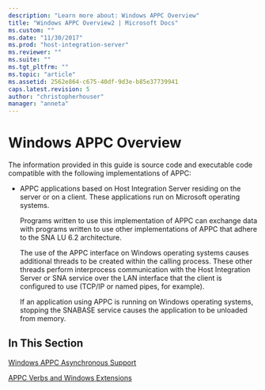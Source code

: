 ```yaml
---
description: "Learn more about: Windows APPC Overview"
title: "Windows APPC Overview2 | Microsoft Docs"
ms.custom: ""
ms.date: "11/30/2017"
ms.prod: "host-integration-server"
ms.reviewer: ""
ms.suite: ""
ms.tgt_pltfrm: ""
ms.topic: "article"
ms.assetid: 2562e864-c675-40df-9d3e-b85e37739941
caps.latest.revision: 5
author: "christopherhouser"
manager: "anneta"
---
```

# Windows APPC Overview
The information provided in this guide is source code and executable code compatible with the following implementations of APPC:  
  
- APPC applications based on Host Integration Server residing on the server or on a client. These applications run on Microsoft operating systems.  
  
  Programs written to use this implementation of APPC can exchange data with programs written to use other implementations of APPC that adhere to the SNA LU 6.2 architecture.  
  
  The use of the APPC interface on Windows operating systems causes additional threads to be created within the calling process. These other threads perform interprocess communication with the Host Integration Server or SNA service over the LAN interface that the client is configured to use (TCP/IP or named pipes, for example).  
  
  If an application using APPC is running on Windows operating systems, stopping the SNABASE service causes the application to be unloaded from memory.  
  
## In This Section  
 [Windows APPC Asynchronous Support](../core/windows-appc-asynchronous-support2.md)  
  
 [APPC Verbs and Windows Extensions](../core/appc-verbs-and-windows-extensions1.md)
